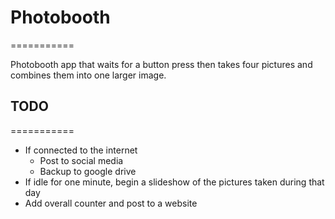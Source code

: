 # Photobooth
===========

Photobooth app that waits for a button press then takes four pictures and combines them into one larger image.

## TODO
===========
* If connected to the internet
	- Post to social media
	- Backup to google drive
* If idle for one minute, begin a slideshow of the pictures taken during that day
* Add overall counter and post to a website